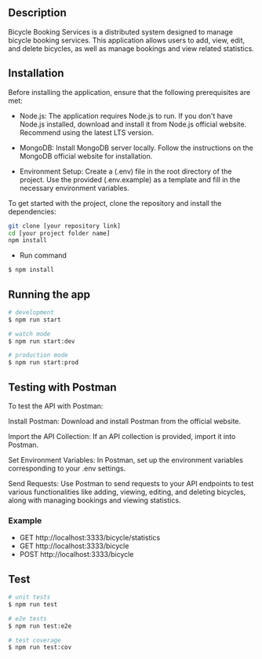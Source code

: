 
## Description

Bicycle Booking Services is a distributed system designed to manage bicycle booking services. 
This application allows users to add, view, edit, and delete bicycles, as well as manage bookings and view related statistics.

## Installation
Before installing the application, ensure that the following prerequisites are met:

- Node.js: The application requires Node.js to run. If you don't have Node.js installed, download and install it from Node.js official website. Recommend using the latest LTS version.

- MongoDB: Install MongoDB server locally. Follow the instructions on the MongoDB official website for installation.

- Environment Setup: Create a (.env) file in the root directory of the project. Use the provided (.env.example) as a template and fill in the necessary environment variables.

To get started with the project, clone the repository and install the dependencies:

```bash
git clone [your repository link]
cd [your project folder name]
npm install
```
- Run command

```bash
$ npm install
```

## Running the app

```bash
# development
$ npm run start

# watch mode
$ npm run start:dev

# production mode
$ npm run start:prod
```
## Testing with Postman

To test the API with Postman:

Install Postman: Download and install Postman from the official website.

Import the API Collection: If an API collection is provided, import it into Postman.

Set Environment Variables: In Postman, set up the environment variables corresponding to your .env settings.

Send Requests: Use Postman to send requests to your API endpoints to test various functionalities like adding, viewing, editing, and deleting bicycles, along with managing bookings and viewing statistics.
### Example

- GET http://localhost:3333/bicycle/statistics
- GET http://localhost:3333/bicycle
- POST http://localhost:3333/bicycle

## Test

```bash
# unit tests
$ npm run test

# e2e tests
$ npm run test:e2e

# test coverage
$ npm run test:cov
```
